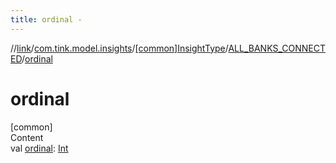 ```yaml
---
title: ordinal -
---
```

//[link](../../../index.md)/[com.tink.model.insights](../../index.md)/[[common]InsightType](../index.md)/[ALL_BANKS_CONNECTED](index.md)/[ordinal](ordinal.md)



# ordinal  
[common]  
Content  
val [ordinal](ordinal.md): [Int](https://kotlinlang.org/api/latest/jvm/stdlib/kotlin/-int/index.html)  



